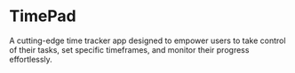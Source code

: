 # TimePad
A cutting-edge time tracker app designed to empower users to take control of their tasks, set specific timeframes, and monitor their progress effortlessly. 
